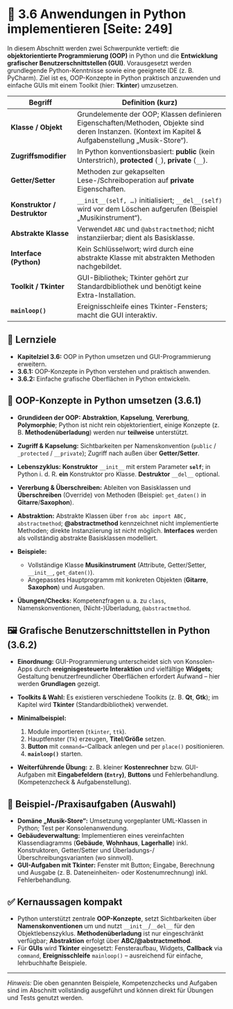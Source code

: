 # 🐍 3.6 Anwendungen in Python implementieren [Seite: 249]

In diesem Abschnitt werden zwei Schwerpunkte vertieft: die **objektorientierte Programmierung (OOP)** in Python und die **Entwicklung grafischer Benutzerschnittstellen (GUI)**. Vorausgesetzt werden grundlegende Python-Kenntnisse sowie eine geeignete IDE (z. B. PyCharm). Ziel ist es, OOP-Konzepte in Python praktisch anzuwenden und einfache GUIs mit einem Toolkit (hier: **Tkinter**) umzusetzen. 

| **Begriff**                  | **Definition (kurz)**                                                                                                                                   |
| ---------------------------- | ------------------------------------------------------------------------------------------------------------------------------------------------------- |
| **Klasse / Objekt**          | Grundelemente der OOP; Klassen definieren Eigenschaften/Methoden, Objekte sind deren Instanzen. (Kontext im Kapitel & Aufgabenstellung „Musik-Store“).  |
| **Zugriffsmodifier**         | In Python konventionsbasiert: **public** (kein Unterstrich), **protected** (`_`), **private** (`__`).                                                   |
| **Getter/Setter**            | Methoden zur gekapselten Lese-/Schreiboperation auf **private** Eigenschaften.                                                                          |
| **Konstruktor / Destruktor** | `__init__(self, …)` initialisiert; `__del__(self)` wird vor dem Löschen aufgerufen (Beispiel „Musikinstrument“).                                        |
| **Abstrakte Klasse**         | Verwendet `ABC` und `@abstractmethod`; nicht instanziierbar; dient als Basisklasse.                                                                     |
| **Interface (Python)**       | Kein Schlüsselwort; wird durch eine abstrakte Klasse mit abstrakten Methoden nachgebildet.                                                              |
| **Toolkit / Tkinter**        | GUI-Bibliothek; Tkinter gehört zur Standardbibliothek und benötigt keine Extra-Installation.                                                            |
| **`mainloop()`**             | Ereignisschleife eines Tkinter-Fensters; macht die GUI interaktiv.                                                                                      |

## 🎯 Lernziele

* **Kapitelziel 3.6:** OOP in Python umsetzen und GUI-Programmierung erweitern. 
* **3.6.1:** OOP-Konzepte in Python verstehen und praktisch anwenden. 
* **3.6.2:** Einfache grafische Oberflächen in Python entwickeln. 

## 🧩 OOP-Konzepte in Python umsetzen (3.6.1)

* **Grundideen der OOP:** **Abstraktion**, **Kapselung**, **Vererbung**, **Polymorphie**; Python ist nicht rein objektorientiert, einige Konzepte (z. B. **Methodenüberladung**) werden nur **teilweise** unterstützt. 
* **Zugriff & Kapselung:** Sichtbarkeiten per Namenskonvention (`public` / `_protected` / `__private`); Zugriff nach außen über **Getter/Setter**. 
* **Lebenszyklus:** **Konstruktor** `__init__` mit erstem Parameter **`self`**; in Python i. d. R. **ein** Konstruktor pro Klasse. **Destruktor** `__del__` optional.
* **Vererbung & Überschreiben:** Ableiten von Basisklassen und **Überschreiben** (Override) von Methoden (Beispiel: `get_daten()` in **Gitarre**/**Saxophon**). 
* **Abstraktion:** Abstrakte Klassen über `from abc import ABC, abstractmethod`; **@abstractmethod** kennzeichnet nicht implementierte Methoden; direkte Instanziierung ist nicht möglich. **Interfaces** werden als vollständig abstrakte Basisklassen modelliert.
* **Beispiele:**

  * Vollständige Klasse **Musikinstrument** (Attribute, Getter/Setter, `__init__`, `get_daten()`). 
  * Angepasstes Hauptprogramm mit konkreten Objekten (**Gitarre**, **Saxophon**) und Ausgaben. 
* **Übungen/Checks:** Kompetenzfragen u. a. zu `class`, Namenskonventionen, (Nicht-)Überladung, `@abstractmethod`. 

## 🖼️ Grafische Benutzerschnittstellen in Python (3.6.2)

* **Einordnung:** GUI-Programmierung unterscheidet sich von Konsolen-Apps durch **ereignisgesteuerte Interaktion** und vielfältige **Widgets**; Gestaltung benutzerfreundlicher Oberflächen erfordert Aufwand – hier werden **Grundlagen** gezeigt. 
* **Toolkits & Wahl:** Es existieren verschiedene Toolkits (z. B. **Qt**, **Gtk**); im Kapitel wird **Tkinter** (Standardbibliothek) verwendet. 
* **Minimalbeispiel:**

  1. Module importieren (`tkinter`, `ttk`).
  2. Hauptfenster (`Tk`) erzeugen, **Titel**/**Größe** setzen.
  3. **Button** mit `command=`-Callback anlegen und per `place()` positionieren.
  4. **`mainloop()`** starten. 
* **Weiterführende Übung:** z. B. kleiner **Kostenrechner** bzw. GUI-Aufgaben mit **Eingabefeldern (`Entry`)**, **Buttons** und Fehlerbehandlung. (Kompetenzcheck & Aufgabenstellung). 

## 🧪 Beispiel-/Praxisaufgaben (Auswahl)

* **Domäne „Musik-Store“:** Umsetzung vorgeplanter UML-Klassen in Python; Test per Konsolenanwendung. 
* **Gebäudeverwaltung:** Implementieren eines vereinfachten Klassendiagramms (**Gebäude**, **Wohnhaus**, **Lagerhalle**) inkl. Konstruktoren, Getter/Setter und Überladungs-/Überschreibungsvarianten (wo sinnvoll). 
* **GUI-Aufgaben mit Tkinter:** Fenster mit Button; Eingabe, Berechnung und Ausgabe (z. B. Dateneinheiten- oder Kostenumrechnung) inkl. Fehlerbehandlung.

## ✅ Kernaussagen kompakt

* Python unterstützt zentrale **OOP-Konzepte**, setzt Sichtbarkeiten über **Namenskonventionen** um und nutzt `__init__`/`__del__` für den Objektlebenszyklus. **Methodenüberladung** ist nur eingeschränkt verfügbar; **Abstraktion** erfolgt über **ABC/@abstractmethod**.
* Für **GUIs** wird **Tkinter** eingesetzt: Fensteraufbau, Widgets, **Callback** via `command`, **Ereignisschleife** `mainloop()` – ausreichend für einfache, lehrbuchhafte Beispiele.

---

*Hinweis:* Die oben genannten Beispiele, Kompetenzchecks und Aufgaben sind im Abschnitt vollständig ausgeführt und können direkt für Übungen und Tests genutzt werden.
